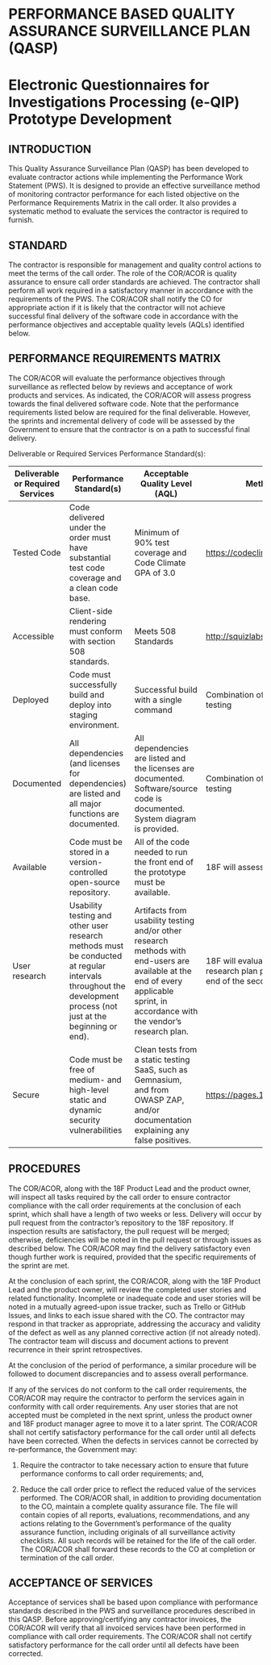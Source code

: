 PERFORMANCE BASED QUALITY ASSURANCE SURVEILLANCE PLAN (QASP)
=============================================================

Electronic Questionnaires for Investigations Processing (e-QIP) Prototype Development
=====================================================================================

INTRODUCTION
------------

This Quality Assurance Surveillance Plan (QASP) has been developed to
evaluate contractor actions while implementing the Performance Work
Statement (PWS). It is designed to provide an effective surveillance
method of monitoring contractor performance for each listed objective on
the Performance Requirements Matrix in the call order. It also provides
a systematic method to evaluate the services the contractor is required
to furnish.

STANDARD
--------

The contractor is responsible for management and quality control actions
to meet the terms of the call order. The role of the COR/ACOR is quality
assurance to ensure call order standards are achieved. The contractor
shall perform all work required in a satisfactory manner in accordance
with the requirements of the PWS. The COR/ACOR shall notify the CO for
appropriate action if it is likely that the contractor will not achieve
successful final delivery of the software code in accordance with the
performance objectives and acceptable quality levels (AQLs) identified
below.

PERFORMANCE REQUIREMENTS MATRIX
-------------------------------

The COR/ACOR will evaluate the performance objectives through
surveillance as reflected below by reviews and acceptance of work
products and services. As indicated, the COR/ACOR will assess progress
towards the final delivered software code. Note that the performance
requirements listed below are required for the final deliverable.
However, the sprints and incremental delivery of code will be assessed
by the Government to ensure that the contractor is on a path to
successful final delivery.

Deliverable or Required Services Performance Standard(s):

  **Deliverable or Required Services** | **Performance Standard(s)** | **Acceptable Quality Level (AQL)** | **Method of Surveillance**
   ----------- | ---------------- | -------------- | ---------------
   Tested Code | Code delivered under the order must have substantial test code coverage and a clean code base. | Minimum of 90% test coverage and Code Climate GPA of 3.0 | https://codeclimate.com
   Accessible | Client-side rendering must conform with section 508 standards. | Meets 508 Standards |  http://squizlabs.github.io/HTML_CodeSniffer/
   Deployed | Code must successfully build and deploy into staging environment. | Successful build with a single command | Combination of manual review and automatic testing
   Documented | All dependencies (and licenses for dependencies) are listed and all major functions are documented. | All dependencies are listed and the licenses are documented. Software/source code is documented. System diagram is provided. | Combination of manual review and automatic testing
   Available | Code must be stored in a version-controlled open-source repository. | All of the code needed to run the front end of the prototype must be available. | 18F will assess code availability.
   User research | Usability testing and other user research methods must be conducted at regular intervals throughout the development process (not just at the beginning or end). |  Artifacts from usability testing and/or other research methods with end-users are available at the end of every applicable sprint, in accordance with the vendor’s research plan. | 18F will evaluate the artifacts based on a research plan provided by the vendor at the end of the second sprint.
   Secure | Code must be free of medium- and high-level static and dynamic security vulnerabilities | Clean tests from a static testing SaaS, such as Gemnasium, and from OWASP ZAP, and/or documentation explaining any false positives. |  https://pages.18f.gov/before-you-ship/

PROCEDURES
----------

The COR/ACOR, along with the 18F Product Lead and the product owner,
will inspect all tasks required by the call order to ensure contractor
compliance with the call order requirements at the conclusion of each
sprint, which shall have a length of two weeks or less. Delivery will
occur by pull request from the contractor’s repository to the 18F
repository. If inspection results are satisfactory, the pull request
will be merged; otherwise, deficiencies will be noted in the pull
request or through issues as described below. The COR/ACOR may find the
delivery satisfactory even though further work is required, provided
that the specific requirements of the sprint are met.

At the conclusion of each sprint, the COR/ACOR, along with the 18F
Product Lead and the product owner, will review the completed user
stories and related functionality. Incomplete or inadequate code and
user stories will be noted in a mutually agreed-upon issue tracker, such
as Trello or GitHub Issues, and links to each issue shared with the CO.
The contractor may respond in that tracker as appropriate, addressing
the accuracy and validity of the defect as well as any planned
corrective action (if not already noted). The contractor team will
discuss and document actions to prevent recurrence in their sprint
retrospectives.

At the conclusion of the period of performance, a similar procedure will
be followed to document discrepancies and to assess overall performance.

If any of the services do not conform to the call order requirements,
the COR/ACOR may require the contractor to perform the services again in
conformity with call order requirements. Any user stories that are not
accepted must be completed in the next sprint, unless the product owner
and 18F product manager agree to move it to a later sprint. The COR/ACOR
shall not certify satisfactory performance for the call order until all
defects have been corrected. When the defects in services cannot be
corrected by re-performance, the Government may:

1)  Require the contractor to take necessary action to ensure that
    future performance conforms to call order requirements; and,

2)  Reduce the call order price to reflect the reduced value of the
    services performed. The COR/ACOR shall, in addition to providing
    documentation to the CO, maintain a complete quality assurance file.
    The file will contain copies of all reports, evaluations,
    recommendations, and any actions relating to the Government’s
    performance of the quality assurance function, including originals
    of all surveillance activity checklists. All such records will be
    retained for the life of the call order. The COR/ACOR shall forward
    these records to the CO at completion or termination of the
    call order.

ACCEPTANCE OF SERVICES
----------------------

Acceptance of services shall be based upon compliance with performance
standards described in the PWS and surveillance procedures described in
this QASP. Before approving/certifying any contractor invoices, the
COR/ACOR will verify that all invoiced services have been performed in
compliance with call order requirements. The COR/ACOR shall not certify
satisfactory performance for the call order until all defects have been
corrected.
